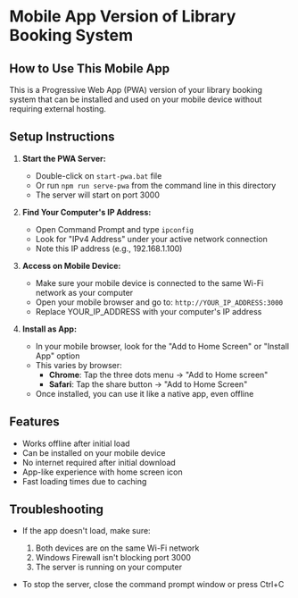 # Mobile App Version of Library Booking System

## How to Use This Mobile App

This is a Progressive Web App (PWA) version of your library booking system that can be installed and used on your mobile device without requiring external hosting.

## Setup Instructions

1. **Start the PWA Server:**
   - Double-click on `start-pwa.bat` file
   - Or run `npm run serve-pwa` from the command line in this directory
   - The server will start on port 3000

2. **Find Your Computer's IP Address:**
   - Open Command Prompt and type `ipconfig`
   - Look for "IPv4 Address" under your active network connection
   - Note this IP address (e.g., 192.168.1.100)

3. **Access on Mobile Device:**
   - Make sure your mobile device is connected to the same Wi-Fi network as your computer
   - Open your mobile browser and go to: `http://YOUR_IP_ADDRESS:3000`
   - Replace YOUR_IP_ADDRESS with your computer's IP address

4. **Install as App:**
   - In your mobile browser, look for the "Add to Home Screen" or "Install App" option
   - This varies by browser:
     - **Chrome**: Tap the three dots menu → "Add to Home screen"
     - **Safari**: Tap the share button → "Add to Home Screen"
   - Once installed, you can use it like a native app, even offline

## Features

- Works offline after initial load
- Can be installed on your mobile device
- No internet required after initial download
- App-like experience with home screen icon
- Fast loading times due to caching

## Troubleshooting

- If the app doesn't load, make sure:
  1. Both devices are on the same Wi-Fi network
  2. Windows Firewall isn't blocking port 3000
  3. The server is running on your computer

- To stop the server, close the command prompt window or press Ctrl+C